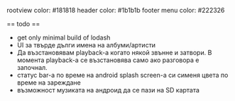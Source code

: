 rootview color: #181818
header color: #1b1b1b
footer menu color: #222326

== todo ==

* get only minimal build of lodash
* UI за твърде дълги имена на албуми/артисти
* Да възстановявам playback-a когато някой звънне и затвори. В момента playback-а се възстановява
  само ако разговора е започнал.
* статус bar-а по време на android splash screen-a си сименя цвета по време на зареждане
* възможност музиката на андроид да се пази на SD картата
